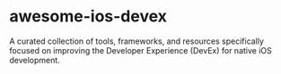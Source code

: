 # awesome-ios-devex
A curated collection of tools, frameworks, and resources specifically focused on improving the Developer Experience (DevEx) for native iOS development. 
